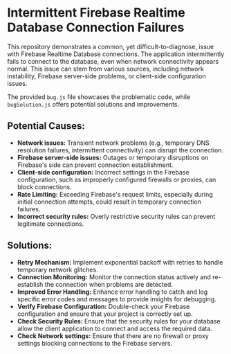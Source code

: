 # Intermittent Firebase Realtime Database Connection Failures

This repository demonstrates a common, yet difficult-to-diagnose, issue with Firebase Realtime Database connections.  The application intermittently fails to connect to the database, even when network connectivity appears normal. This issue can stem from various sources, including network instability, Firebase server-side problems, or client-side configuration issues.

The provided `bug.js` file showcases the problematic code, while `bugSolution.js` offers potential solutions and improvements.

## Potential Causes:

* **Network issues:** Transient network problems (e.g., temporary DNS resolution failures, intermittent connectivity) can disrupt the connection.
* **Firebase server-side issues:** Outages or temporary disruptions on Firebase's side can prevent connection establishment.
* **Client-side configuration:** Incorrect settings in the Firebase configuration, such as improperly configured firewalls or proxies, can block connections.
* **Rate Limiting:** Exceeding Firebase's request limits, especially during initial connection attempts, could result in temporary connection failures. 
* **Incorrect security rules:**  Overly restrictive security rules can prevent legitimate connections.

## Solutions:

* **Retry Mechanism:** Implement exponential backoff with retries to handle temporary network glitches.
* **Connection Monitoring:**  Monitor the connection status actively and re-establish the connection when problems are detected.
* **Improved Error Handling:**  Enhance error handling to catch and log specific error codes and messages to provide insights for debugging.
* **Verify Firebase Configuration:** Double-check your Firebase configuration and ensure that your project is correctly set up.
* **Check Security Rules:** Ensure that the security rules for your database allow the client application to connect and access the required data.
* **Check Network settings:** Ensure that there are no firewall or proxy settings blocking connections to the Firebase servers.